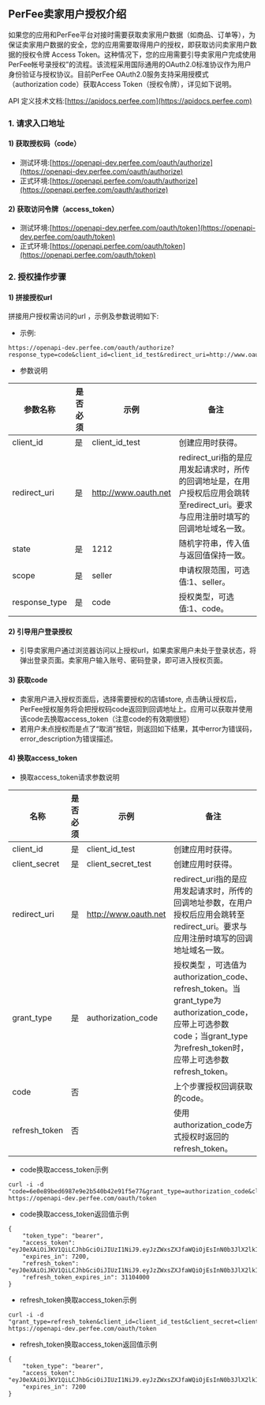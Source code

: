 ## PerFee卖家用户授权介绍

如果您的应用和PerFee平台对接时需要获取卖家用户数据（如商品、订单等），为保证卖家用户数据的安全，您的应用需要取得用户的授权，即获取访问卖家用户数据的授权令牌 Access Token。这种情况下，您的应用需要引导卖家用户完成使用PerFee帐号录授权”的流程。该流程采用国际通用的OAuth2.0标准协议作为用户身份验证与授权协议。目前PerFee OAuth2.0服务支持采用授模式（authorization code）获取Access Token（授权令牌），详见如下说明。

API 定义技术文档:[https://apidocs.perfee.com](https://apidocs.perfee.com)

### 1. 请求入口地址

#### 1) 获取授权码（code）

* 测试环境:[https://openapi-dev.perfee.com/oauth/authorize](https://openapi-dev.perfee.com/oauth/authorize)
* 正式环境:[https://openapi.perfee.com/oauth/authorize](https://openapi.perfee.com/oauth/authorize)

#### 2) 获取访问令牌（access_token）

* 测试环境:[https://openapi-dev.perfee.com/oauth/token](https://openapi-dev.perfee.com/oauth/token)
* 正式环境:[https://openapi.perfee.com/oauth/token](https://openapi.perfee.com/oauth/token)

### 2. 授权操作步骤

#### 1) 拼接授权url

拼接用户授权需访问的url ，示例及参数说明如下:

* 示例:

```
https://openapi-dev.perfee.com/oauth/authorize?response_type=code&client_id=client_id_test&redirect_uri=http://www.oauth.net&state=1212&scope=seller
```
* 参数说明

| 参数名称 | 是否必须 | 示例 | 备注 |
| --- | --- | --- | --- |
| client_id | 是 | client_id_test | 创建应用时获得。 |
| redirect_uri | 是 | http://www.oauth.net | redirect_uri指的是应用发起请求时，所传的回调地址是，在用户授权后应用会跳转至redirect_uri。要求与应用注册时填写的回调地址域名一致。 |
| state | 是 | 1212 | 随机字符串，传入值与返回值保持一致。 |
| scope | 是 | seller | 申请权限范围，可选值:1、seller。 |
| response_type | 是 | code | 授权类型，可选值:1、code。 |

#### 2) 引导用户登录授权

* 引导卖家用户通过浏览器访问以上授权url，如果卖家用户未处于登录状态，将弹出登录页面。卖家用户输入账号、密码登录，即可进入授权页面。

#### 3) 获取code

* 卖家用户进入授权页面后，选择需要授权的店铺store, 点击确认授权后，PerFee授权服务将会把授权码code返回到回调地址上。应用可以获取并使用该code去换取access_token（注意code的有效期很短）
* 若用户未点授权而是点了“取消”按钮，则返回如下结果，其中error为错误码，error_description为错误描述。

#### 4) 换取access_token

* 换取access_token请求参数说明

| 名称 | 是否必须 | 示例 | 备注 |
| --- | --- | --- | --- |
| client_id | 是 | client_id_test | 创建应用时获得。 |
| client_secret | 是 | client_secret_test | 创建应用时获得。 |
| redirect_uri | 是 | http://www.oauth.net | redirect_uri指的是应用发起请求时，所传的回调地址参数，在用户授权后应用会跳转至redirect_uri。要求与应用注册时填写的回调地址域名一致。 |
| grant_type | 是 | authorization_code | 授权类型 ，可选值为authorization_code、refresh_token。当grant_type为authorization_code，应带上可选参数code；当grant_type为refresh_token时，应带上可选参数refresh_token。	 |
| code | 否 |  | 上个步骤授权回调获取的code。 |
| refresh_token | 否 |  | 使用authorization_code方式授权时返回的refresh_token。 |

* code换取access_token示例
```
curl -i -d "code=6e0e89bed6987e9e2b540b42e91f5e77&grant_type=authorization_code&client_id=client_id_test&client_secret=client_secret_test&redirect_uri=http://www.oauth.net" https://openapi-dev.perfee.com/oauth/token
```

* code换取access_token返回值示例
```
{
    "token_type": "bearer",
    "access_token": "eyJ0eXAiOiJKV1QiLCJhbGciOiJIUzI1NiJ9.eyJzZWxsZXJfaWQiOjEsInN0b3JlX2lkIjoxLCJyZWdpb25faWRfb2Zfc2VsbGVyIjoyLCJyZWdpb25faWRfb2Zfc3RvcmUiOjEsImNsaWVudF9pZCI6Imhza3Rlc3QiLCJyZWRpcmVjdF91cmkiOiJodHRwOi8vMTI3LjAuMC4xOjUwMDAvcGVyZmVlL2F1dGhvcml6ZSIsImV4cCI6MTU5NjYyMDI5Nn0.VaDy0gfGfTpU3x_25wwSjQtj5KHiw4G8uvcz28K4KPo",
    "expires_in": 7200,
    "refresh_token": "eyJ0eXAiOiJKV1QiLCJhbGciOiJIUzI1NiJ9.eyJzZWxsZXJfaWQiOjEsInN0b3JlX2lkIjoxLCJyZWdpb25faWRfb2Zfc2VsbGVyIjoyLCJyZWdpb25faWRfb2Zfc3RvcmUiOjEsImNsaWVudF9pZCI6Imhza3Rlc3QiLCJyZWRpcmVjdF91cmkiOiJodHRwOi8vMTI3LjAuMC4xOjUwMDAvcGVyZmVlL2F1dGhvcml6ZSIsImV4cCI6MTYyNzcxNzA5Nn0.XOdwFl7MOHqtRU0CQkQCwXio7tD3rAweWVh2jt6hotw",
    "refresh_token_expires_in": 31104000
}
```
* refresh_token换取access_token示例
```
curl -i -d "grant_type=refresh_token&client_id=client_id_test&client_secret=client_id_test&redirect_uri=http://127.0.0.1:5000/perfee/authorize&refresh_token=eyJ0eXAiOiJKV1QiLCJhbGciOiJIUzI1NiJ9.eyJzZWxsZXJfaWQiOjEsInN0b3JlX2lkIjoxLCJyZWdpb25faWRfb2Zfc2VsbGVyIjoyLCJyZWdpb25faWRfb2Zfc3RvcmUiOjEsImNsaWVudF9pZCI6Imhza3Rlc3QiLCJyZWRpcmVjdF91cmkiOiJodHRwOi8vMTI3LjAuMC4xOjUwMDAvcGVyZmVlL2F1dGhvcml6ZSIsImV4cCI6MTYyNzcxNzA5Nn0.XOdwFl7MOHqtRU0CQkQCwXio7tD3rAweWVh2jt6hotw" https://openapi-dev.perfee.com/oauth/token
```

* refresh_token换取access_token返回值示例
```
{
    "token_type": "bearer",
    "access_token": "eyJ0eXAiOiJKV1QiLCJhbGciOiJIUzI1NiJ9.eyJzZWxsZXJfaWQiOjEsInN0b3JlX2lkIjoxLCJyZWdpb25faWRfb2Zfc2VsbGVyIjoyLCJyZWdpb25faWRfb2Zfc3RvcmUiOjEsImNsaWVudF9pZCI6Imhza3Rlc3QiLCJyZWRpcmVjdF91cmkiOiJodHRwOi8vMTI3LjAuMC4xOjUwMDAvcGVyZmVlL2F1dGhvcml6ZSIsImV4cCI6MTU5NjYyMDI5Nn0.VaDy0gfGfTpU3x_25wwSjQtj5KHiw4G8uvcz28K4KPo",
    "expires_in": 7200
}
```
